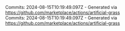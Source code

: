 Commits: 2024-08-15T10:19:49.097Z - Generated via https://github.com/marketplace/actions/artificial-grass
<br>
Commits: 2024-08-15T10:19:49.097Z - Generated via https://github.com/marketplace/actions/artificial-grass
<br>
